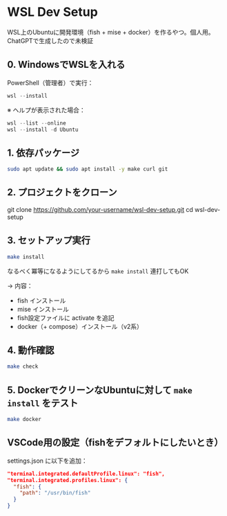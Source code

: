 # WSL Dev Setup

WSL上のUbuntuに開発環境（fish + mise + docker）を作るやつ。個人用。ChatGPTで生成したので未検証


## 0. WindowsでWSLを入れる

PowerShell（管理者）で実行：

```powershell
wsl --install
```


※ ヘルプが表示された場合：

```powershell
wsl --list --online
wsl --install -d Ubuntu
```

## 1. 依存パッケージ

```bash
sudo apt update && sudo apt install -y make curl git
```

## 2. プロジェクトをクローン

git clone https://github.com/your-username/wsl-dev-setup.git
cd wsl-dev-setup

## 3. セットアップ実行

```bash
make install
```

なるべく冪等になるようにしてるから `make install` 連打してもOK

→ 内容：
- fish インストール
- mise インストール
- fish設定ファイルに activate を追記
- docker（+ compose）インストール（v2系）


## 4. 動作確認

```bash
make check
```

## 5. DockerでクリーンなUbuntuに対して `make install` をテスト

```bash
make docker
```

## VSCode用の設定（fishをデフォルトにしたいとき）

settings.json に以下を追加：

```json
"terminal.integrated.defaultProfile.linux": "fish",
"terminal.integrated.profiles.linux": {
  "fish": {
    "path": "/usr/bin/fish"
  }
}
```
